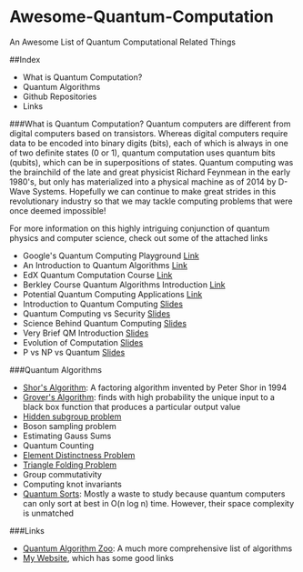 # Awesome-Quantum-Computation
An Awesome List of Quantum Computational Related Things

##Index

- What is Quantum Computation?
- Quantum Algorithms
- Github Repositories
- Links

###What is Quantum Computation?
Quantum computers are different from digital computers based on transistors. Whereas digital computers require data to be encoded into binary digits (bits), each of which is always in one of two definite states (0 or 1), quantum computation uses quantum bits (qubits), which can be in superpositions of states. Quantum computing was the brainchild of the late and great physicist Richard Feynmean in the early 1980's, but only has materialized into a physical machine as of 2014 by D-Wave Systems. Hopefully we can continue to make great strides in this revolutionary industry so that we may tackle computing problems that were once deemed impossible!

For more information on this highly intriguing conjunction of quantum physics and computer science, check out some of the attached links

- Google's Quantum Computing Playground [Link](http://www.quantumplayground.net/#/playground/5191954035900416)
- An Introduction to Quantum Algorithms [Link](https://people.cs.umass.edu/~strubell/doc/quantum_tutorial.pdf)
- EdX Quantum Computation Course [Link](https://www.edx.org/course/quantum-mechanics-quantum-computation-uc-berkeleyx-cs-191x)
- Berkley Course Quantum Algorithms Introduction [Link](https://www.cs.berkeley.edu/~vazirani/algorithms/chap10.pdf)
- Potential Quantum Computing Applications [Link](http://www.dwavesys.com/quantum-computing/applications)
- Introduction to Quantum Computing [Slides](https://speakerdeck.com/ericmarcos/introduction-to-quantum-computing)
- Quantum Computing vs Security [Slides](https://speakerdeck.com/veorq/quantum-computers-vs-computers-security)
- Science Behind Quantum Computing [Slides](https://speakerdeck.com/psibi/science-behind-quantum-computing)
- Very Brief QM Introduction [Slides](https://speakerdeck.com/shyuep/nano266-01-introduction-to-quantum-mechanics)
- Evolution of Computation [Slides](https://speakerdeck.com/danielfbento/computational-physics-from-the-mechanical-to-the-quantum-computation)
- P vs NP vs Quantum [Slides](http://slides.com/peterfitzgibbons/p-vs-np#/)

###Quantum Algorithms
- [Shor's Algorithm](https://en.wikipedia.org/wiki/Shor%27s_algorithm): A factoring algorithm invented by Peter Shor in 1994
- [Grover's Algorithm](https://en.wikipedia.org/wiki/Grover%27s_algorithm):  finds with high probability the unique input to a black box function that produces a particular output value
- [Hidden subgroup problem](https://en.wikipedia.org/wiki/Hidden_subgroup_problem)
- Boson sampling problem
- Estimating Gauss Sums
- Quantum Counting
- [Element Distinctness Problem](https://en.wikipedia.org/wiki/Element_distinctness_problem)
- [Triangle Folding Problem](https://en.wikipedia.org/wiki/Triangle_finding_problem)
- Group commutativity
- Computing knot invariants
- [Quantum Sorts](https://en.wikipedia.org/wiki/Quantum_sort): Mostly a waste to study because quantum computers can only sort at best in O(n log n) time. However, their space complexity is unmatched

###Links
- [Quantum Algorithm Zoo](http://math.nist.gov/quantum/zoo/#BBD09): A much more comprehensive list of algorithms
- [My Website](http://itshenry.com/index), which has some good links